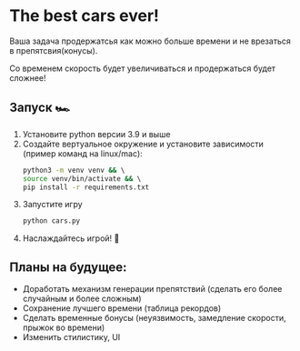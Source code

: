 # The best cars ever!

Ваша задача продержатсья как можно больше времени и не врезаться в препятсвия(конусы).

Со временем скорость будет увеличиваться и продержаться будет сложнее!

## Запуск 🏎️

1. Установите python версии 3.9 и выше
2. Создайте вертуальное окружение и установите зависимости (пример команд на linux/mac):
    ```bash
    python3 -m venv venv && \ 
    source venv/bin/activate && \ 
    pip install -r requirements.txt
    ```
3. Запустите игру
    ```bash
    python cars.py
    ```
4. Наслаждайтесь игрой! 🎊

## Планы на будущее:

- Доработать механизм генерации препятствий (сделать его более случайным и более сложным)
- Сохранение лучшего времени (таблица рекордов)
- Сделать временные бонусы (неуязвимость, замедление скорости, прыжок во времени)
- Изменить стилистику, UI